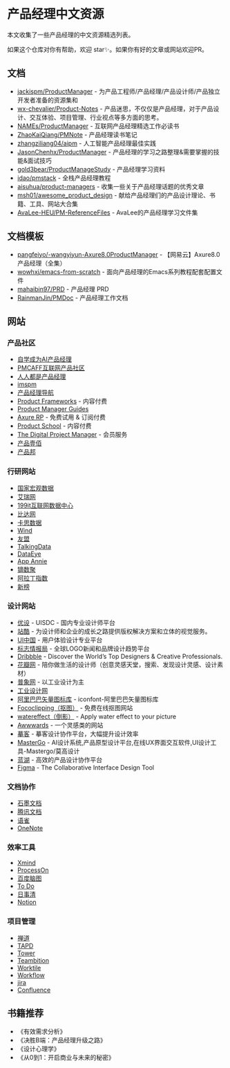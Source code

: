 # 产品经理中文资源
本文收集了一些产品经理的中文资源精选列表。

如果这个仓库对你有帮助，欢迎 star✨。如果你有好的文章或网站欢迎PR。

## 文档

- [jackispm/ProductManager](https://github.com/jackispm/ProductManager) - 为产品工程师/产品经理/产品设计师/产品独立开发者准备的资源集和
- [wx-chevalier/Product-Notes](https://github.com/wx-chevalier/Product-Notes) - 产品迷思，不仅仅是产品经理，对于产品设计、交互体验、项目管理、行业视点等多方面的思考。
- [NAMEs/ProductManager](https://github.com/NAMEs/ProductManager) - 互联网产品经理精选工作必读书
- [ZhaoKaiQiang/PMNote](https://github.com/ZhaoKaiQiang/PMNote) - 产品经理读书笔记
- [zhangziliang04/aipm](https://github.com/zhangziliang04/aipm) - 人工智能产品经理最佳实践
- [JasonChenhx/ProductManager](https://github.com/JasonChenhx/ProductManager) - 产品经理的学习之路整理&需要掌握的技能&面试技巧
- [gold3bear/ProductManageStudy](https://github.com/gold3bear/ProductManageStudy) - 产品经理学习资料
- [idao/pmstack](https://github.com/idao/pmstack) - 全栈产品经理教程
- [aisuhua/product-managers](https://github.com/aisuhua/product-managers) - 收集一些关于产品经理话题的优秀文章
- [msh01/awesome_product_design](https://github.com/msh01/awesome_product_design) - 献给产品经理们的产品设计理论、书籍、工具、网站大合集
- [AvaLee-HEU/PM-ReferenceFiles](https://github.com/AvaLee-HEU/PM-ReferenceFiles) - AvaLee的产品经理学习文件集

## 文档模板

- [pangfeiyo/-wangyiyun-Axure8.0ProductManager](https://github.com/pangfeiyo/-wangyiyun-Axure8.0ProductManager) - 【网易云】Axure8.0产品经理（全集）
- [wowhxj/emacs-from-scratch](https://github.com/wowhxj/emacs-from-scratch) - 面向产品经理的Emacs系列教程配套配置文件
- [mahaibin97/PRD](https://github.com/mahaibin97/PRD) - 产品经理 PRD
- [RainmanJin/PMDoc](https://github.com/RainmanJin/PMDoc) - 产品经理工作文档

## 网站

### 产品社区

- [自学成为AI产品经理](https://stevenjokess.github.io/2bPM/)
- [PMCAFF互联网产品社区](https://coffee.pmcaff.com/)
- [人人都是产品经理](https://www.woshipm.com/)
- [imspm](https://www.imspm.com/chanpin.html)
- [产品经理导航](https://pmbaobao.com)
- [Product Frameworks](https://product-frameworks.com) - 内容付费
- [Product Manager Guides](https://pmstarterpack.com)
- [Axure RP](https://axure.com) - 免费试用 & 订阅付费
- [Product School](https://productschool.com) - 内容付费
- [The Digital Project Manager](https://thedigitalprojectmanager.com) - 会员服务
- [产品壹佰](https://www.bilibili.com/read/cv12139290/)
- [产品邦](https://www.bilibili.com/read/cv12139290/)

### 行研网站

- [国家宏观数据](http://www.stats.gov.cn/)
- [艾瑞网](https://www.iresearch.cn/)
- [199it互联网数据中心](https://hao.199it.com/)
- [比达网](https://bigdata-research.cn/)
- [卡思数据](https://www.caasdata.com/)
- [Wind](https://www.wind.com.cn/NewSite/edb)
- [友盟](https://umeng.com)
- [TalkingData](http://mi.talkingdata.com)
- [DataEye](https://www.dataeye.com/report)
- [App Annie](https://www.appannie.com)
- [镝数聚](https://www.dydata.io/)
- [阿拉丁指数](https://www.aldzs.com/bg)
- [新榜](https://report.newrank.cn/index)

### 设计网站

- [优设](https://uisdc.com/) - UISDC - 国内专业设计师平台
- [站酷](http://www.zcool.com.cn/) - 为设计师和企业的成长之路提供版权解决方案和立体的视觉服务。
- [UI中国](http://ui.cn/) - 用户体验设计专业平台
- [标志情报局](https://www.logonews.cn/) - 全球LOGO新闻和品牌设计趋势平台
- [Dribbble](https://dribbble.com/) - Discover the World’s Top Designers & Creative Professionals.
- [花瓣网](https://huaban.com/) - 陪你做生活的设计师（创意灵感天堂，搜索、发现设计灵感、设计素材）
- [普象网](https://www.puxiang.com/) - 以工业设计为主
- [工业设计网](https://go.cndesign.com/)
- [阿里巴巴矢量图标库](https://www.iconfont.cn/) - iconfont-阿里巴巴矢量图标库
- [Fococlipping（抠图）](https://www.fococlipping.com/) - 免费在线抠图网站
- [watereffect（倒影）](https://watereffect.net/) - Apply water effect to your picture
- [Awwwards](https://www.awwwards.com/) - 一个灵感类的网站
- [摹客](https://www.mockplus.cn/idoc-ui/?hmsr=hao.shejidaren) - 摹客设计协作平台，大幅提升设计效率
- [MasterGo](https://mastergo.com/) - AI设计系统,产品原型设计平台,在线UX界面交互软件,UI设计工具-Mastergo/莫高设计
- [蓝湖](https://lanhuapp.com) - 高效的产品设计协作平台
- [Figma](https://www.figma.com) - The Collaborative Interface Design Tool

### 文档协作

- [⽯墨⽂档](https://shimo.im/)
- [腾讯⽂档](https://docs.qq.com/desktop/)
- [语雀](https://yuque.com)
- [OneNote](https://onenote.com)

### 效率工具

- [Xmind](https://xmind.cn/)
- [ProcessOn](https://processon.com/)
- [百度脑图](https://naotu.baidu.com/)
- [To Do](https://to-do.live.com/tasks/)
- [⽇事清](https://www.rishiqing.com/app/todo)
- [Notion](https://notion.so/)

### 项目管理

- [禅道](https://www.zentao.net/)
- [TAPD](https://tapd.cn/)
- [Tower](https://tower.im/)
- [Teambition](https://teambition.com/)
- [Worktile](https://worktile.com/)
- [Workflow](https://workflow.is/)
- [jira](https://www.atlassian.com/zh/software/jira)
- [Confluence](https://www.atlassian.com/zh/software/confluence)

## 书籍推荐

- 《有效需求分析》
- 《决胜B端：产品经理升级之路》
- 《设计心理学》
- 《从0到1：开启商业与未来的秘密》
